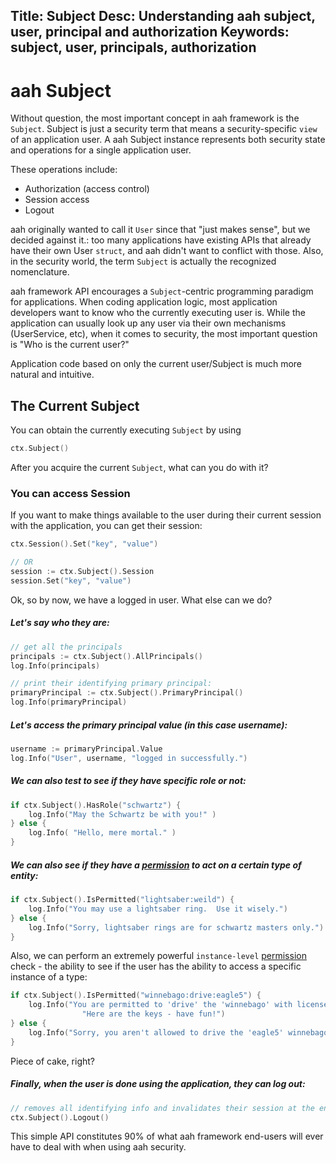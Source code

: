 Title: Subject
Desc: Understanding aah subject, user, principal and authorization
Keywords: subject, user, principals, authorization
---
# aah Subject

Without question, the most important concept in aah framework is the `Subject`. Subject is just a security term that means a security-specific `view` of an application user. A aah Subject instance represents both security state and operations for a single application user.

These operations include:

  * Authorization (access control)
  * Session access
  * Logout

aah originally wanted to call it `User` since that "just makes sense", but we decided against it.: too many applications have existing APIs that already have their own User `struct`, and aah didn't want to conflict with those. Also, in the security world, the term `Subject` is actually the recognized nomenclature.

aah framework API encourages a `Subject`-centric programming paradigm for applications. When coding application logic, most application developers want to know who the currently executing user is. While the application can usually look up any user via their own mechanisms (UserService, etc), when it comes to security, the most important question is "Who is the current user?"

Application code based on only the current user/Subject is much more natural and intuitive.

## The Current Subject

You can obtain the currently executing `Subject` by using

```go
ctx.Subject()
```

After you acquire the current `Subject`, what can you do with it?

### You can access Session

If you want to make things available to the user during their current session with the application, you can get their session:

```go
ctx.Session().Set("key", "value")

// OR
session := ctx.Subject().Session
session.Set("key", "value")
```

Ok, so by now, we have a logged in user. What else can we do?

##### Let's say who they are:

```go
// get all the principals
principals := ctx.Subject().AllPrincipals()
log.Info(principals)

// print their identifying primary principal:
primaryPrincipal := ctx.Subject().PrimaryPrincipal()
log.Info(primaryPrincipal)
```

##### Let's access the primary principal value (in this case username):

```go
username := primaryPrincipal.Value
log.Info("User", username, "logged in successfully.")
```

##### We can also test to see if they have specific role or not:

```go
if ctx.Subject().HasRole("schwartz") {
    log.Info("May the Schwartz be with you!" )
} else {
    log.Info( "Hello, mere mortal." )
}
```

##### We can also see if they have a [permission](security-permissions.html) to act on a certain type of entity:

```go
if ctx.Subject().IsPermitted("lightsaber:weild") {
    log.Info("You may use a lightsaber ring.  Use it wisely.")
} else {
    log.Info("Sorry, lightsaber rings are for schwartz masters only.")
}
```

Also, we can perform an extremely powerful `instance-level` [permission](security-permissions.html) check - the ability to see if the user has the ability to access a specific instance of a type:

```go
if ctx.Subject().IsPermitted("winnebago:drive:eagle5") {
    log.Info("You are permitted to 'drive' the 'winnebago' with license plate (id) 'eagle5'.  " +
                "Here are the keys - have fun!")
} else {
    log.Info("Sorry, you aren't allowed to drive the 'eagle5' winnebago!")
}
```

Piece of cake, right?

##### Finally, when the user is done using the application, they can log out:

```go
// removes all identifying info and invalidates their session at the end of the request.
ctx.Subject().Logout()
```

This simple API constitutes 90% of what aah framework end-users will ever have to deal with when using aah security.
